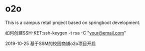 # o2o
This is a campus retail project based on springboot development.

如何创建SSH-KET:ssh-keygen -t rsa -C "your@email.com"

2019-10-25
基于SSM的校园商铺o2o项目开启